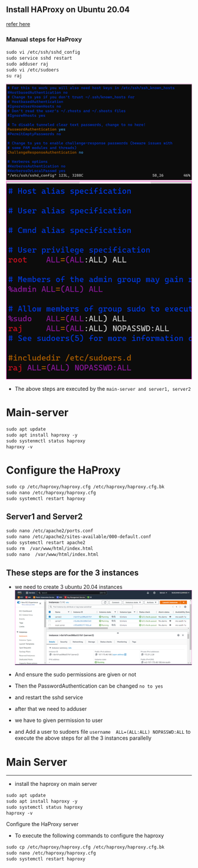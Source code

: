 Install HAProxy on Ubuntu 20.04
---------------------------------
  [refer here](https://www.vultr.com/docs/how-to-install-haproxy-on-ubuntu-20-04/?utm_source=performance-max-apac&utm_medium=paidmedia&obility_id=16876059738&utm_adgroup=&utm_campaign=&utm_term=&utm_content=&gclid=Cj0KCQiA2-2eBhClARIsAGLQ2Rmq6I44uo0Dqzv7-y8E95QQryAM1zMKZnkz2NqZyy1psNhTN56NQn0aAk37EALw_wcB)

### Manual steps for HaProxy

```
sudo vi /etc/ssh/sshd_config
sudo service sshd restart
sudo adduser raj 
sudo vi /etc/sudoers
su raj
```
![preview](Images/haproxy2.png)
![preview](Images/haproxy3.png)

* The above steps are executed by the `main-server and server1, server2`

# Main-server
```
sudo apt update
sudo apt install haproxy -y
sudo systenmctl status haproxy
haproxy -v
```
# Configure the HaProxy

```
sudo cp /etc/haproxy/haproxy.cfg /etc/haproxy/haproxy.cfg.bk
sudo nano /etc/haproxy/haproxy.cfg
sudo systemctl restart haproxy
```

## Server1 and Server2

```
sudo nano /etc/apache2/ports.conf
sudo nano /etc/apache2/sites-available/000-default.conf
sudo systemctl restart apache2
sudo rm  /var/www/html/index.html 
sudo nano  /var/www/html/index.html
```



These steps are for the 3 instances
-----------------------------------
* we need to create 3 ubuntu 20.04 instances
  ![preview](Images/haproxy1.png)
* And ensure the sudo permissions are given or not
* Then the PasswordAuthentication can be changed `no to yes`
   
* and restart the sshd service
* after that we need to adduser <username>
* we have to given permission to user
* and Add a user to sudoers file `username  ALL=(ALL:ALL) NOPASSWD:ALL`
  to execute the above steps for all the 3 instances parallelly

# Main Server
--------------
* install the haproxy on main server
```
sudo apt update
sudo apt install haproxy -y
sudo systemctl status haproxy
haproxy -v
```  
  Configure the HaProxy server

* To execute the following commands to configure the haproxy
```
sudo cp /etc/haproxy/haproxy.cfg /etc/haproxy/haproxy.cfg.bk
sudo nano /etc/haproxy/haproxy.cfg
sudo systemctl restart haproxy
```  

